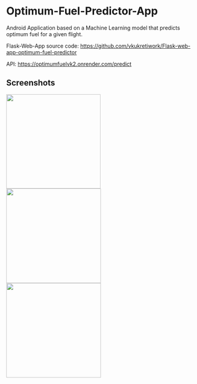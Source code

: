 # Optimum-Fuel-Predictor-App

Android Application based on a Machine Learning model that predicts optimum fuel for a given flight. 
 
Flask-Web-App source code: https://github.com/vkukretiwork/Flask-web-app-optimum-fuel-predictor 

API: https://optimumfuelvk2.onrender.com/predict


## Screenshots

<img src="https://github.com/vkukretiwork/Optimum-Fuel-Predictor-App/assets/81283669/6f152351-9130-4a55-9260-3e144dbabb73" width="250">  
<img src="https://github.com/vkukretiwork/Optimum-Fuel-Predictor-App/assets/81283669/05f184fe-a1fb-4033-b3a5-17847f73f5d0" width="251">
<img src="https://github.com/vkukretiwork/Optimum-Fuel-Predictor-App/assets/81283669/d570f6f9-e615-4f15-bfb7-c02ee91de63b" width="251">

